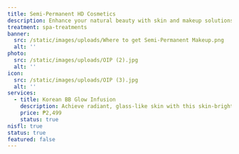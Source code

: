 ```yaml
---
title: Semi-Permanent HD Cosmetics
description: Enhance your natural beauty with skin and makeup solutions that last. Our semi-permanent HD treatments are designed to give a flawless, low-maintenance look using Korean techniques and skin-friendly formulations — perfect for those who want to wake up looking fresh and polished every day.
treatment: spa-treatments
banner:
  src: /static/images/uploads/Where to get Semi-Permanent Makeup.png
  alt: ''
photo:
  src: /static/images/uploads/OIP (2).jpg
  alt: ''
icon:
  src: /static/images/uploads/OIP (3).jpg
  alt: ''
services:
  - title: Korean BB Glow Infusion
    description: Achieve radiant, glass-like skin with this skin-brightening treatment that infuses BB serum into the skin. It helps even out skin tone, minimize pores, and gives a lasting dewy glow.
    price: ₱2,499
    status: true
nisfl: true
status: true
featured: false
---
```


